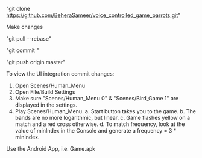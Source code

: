 "git clone https://github.com/BeheraSameer/voice_controlled_game_parrots.git"

Make changes

"git pull --rebase"

"git commit <files changed>"

"git push origin master"


To view the UI integration commit changes:
1. Open Scenes/Human_Menu
2. Open File/Build Settings
3. Make sure "Scenes/Human_Menu 0" & "Scenes/Bird_Game 1" are displayed in the settings.
4. Play Scenes/Human_Menu.
  a. Start button takes you to the game.
  b. The bands are no more logarithmic, but linear.
  c. Game flashes yellow on a match and a red cross otherwise.
  d. To match frequency, look at the value of minIndex in the Console and generate a frequency = 3 * minIndex.

Use the Android App, i.e. Game.apk